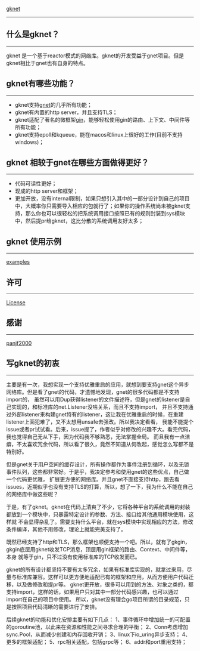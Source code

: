 [gknet](https://github.com/moqsien/gknet)

---------------------------
## 什么是gknet？

---------------------------
gknet 是一个基于reactor模式的网络库。gknet的开发受益于gnet项目。但是gknet相比于gnet也有自身的特点。

## gknet有哪些功能？
---------------------------
- gknet支持[gnet](https://github.com/panjf2000/gnet)的几乎所有功能；
- gknet有内置的http server，并且支持TLS；
- gknet适配了著名的微框架[gin](https://github.com/gin-gonic/gin)，能够轻松使用gin的路由、上下文、中间件等所有功能；
- gknet支持epoll和kqueue，能在macos和linux上很好的工作(目前不支持windows)；

## gknet 相较于gnet在哪些方面做得更好？
---------------------------
- 代码可读性更好；
- 现成的http server和框架；
- 更加开放，没有internal限制，如果只想引入其中的一部分设计到自己的项目中，大概率你只需要导入相应的包就行了；如果你的操作系统尚未被gknet支持，那么你也可以很轻松的把系统调用接口按照已有的规则封装到sys模块中，然后提pr给gknet，这比分散的系统调用友好太多；

## gknet 使用示例
---------------------------
[examples](https://github.com/moqsien/gknet/tree/main/examples)

## 许可
---------------------------
[License](https://github.com/moqsien/gknet/blob/main/LICENSE)

## 感谢
---------------------------
[panjf2000](https://github.com/panjf2000)

## 写gknet的初衷
---------------------------
主要是有一次，我想实现一个支持优雅重启的应用，就想到要支持gnet这个异步网络库。但是看了gnet的代码，才遗憾地发现，gnet的很多代码都是不支持import的，
虽然可以用Dup获得listener的文件描述符，但是gnet的listener是自己实现的，和标准库的net.Listener没啥关系，而且不支持import，
并且不支持通过外部listener来构建gnet特有的listener，这让我在优雅重启的时候，在重建listener上面犯难了，又不太想用unsafe去强改。所以我决定看看，
我能不能提个issue或者pr试试看。后来，issue提了，作者似乎对修改的兴趣不大。看完代码，我也觉得自己无从下手，因为代码我不够熟悉，无法掌握全局。
而且我有一点洁癖，不太喜欢冗余代码，所以看了很久，竟然不知道从何改起，感觉怎么写都不是特别好。

但是gnet关于用户空间的缓存设计，所有操作都作为事件注册到循环，以及无锁事件队列，这些都非常好。于是乎，我决定参考和使用gnet的这些优点，自己做一个代码更优雅，
扩展更方便的网络库。并且gnet不直接支持http，跑去看issues，近期似乎也没有支持TLS的打算，所以，想了一下，我为什么不能在自己的网络库中做这些呢？

于是，有了gknet。gknet在代码上清爽了不少，它将各种平台的系统调用的封装都放到一个模块中，只暴露特定设计的参数、方法、接口给其他通用模块使用，这样就
不会显得杂乱了。需要支持什么平台，就在sys模块中实现相应的方法，修改条件编译，其他不用修改，理论上就能完美支持了。

既然已经支持了http和TLS，那么框架也顺便支持一个吧。所以，就有了gkgin，gkgin底层用gknet收发TCP消息，顶层用gin框架的路由、Context、中间件等，本身
就等于gin，只不过没有使用标准库的TCP收发而已。

gknet的所有设计都坚持不要有太多冗余，如果有标准库实现的，就拿过来用，尽量与标准库兼容。这样可以更方便地适配已有的框架和应用，从而方便用户代码迁移，以及做修改和提pr等。
gknet更开放，很多可以用到的方法、对象之类的，都支持import，这样的话，如果用户只对其中一部分代码感兴趣，也可以通过import在自己的项目中使用。
所以，gknet没有理会go项目所谓的目录规范，只是按照项目代码清晰的需要进行了安排。

后续gknet的功能和优化安排主要有如下几点：
1、事件循环中增加统一的可配置的goroutine池，以此来在资源和性能之间寻求合理的平衡；
2、Conn考虑增加sync.Pool，从而减少创建和内存回收开销；
3、linux下io_uring异步支持；
4、更多的框架适配；
5、rpc相关适配，包括grpc等；
6、addr和port重用支持；
